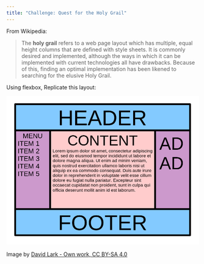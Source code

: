 ```yaml
---
title: "Challenge: Quest for the Holy Grail"
---
```


From Wikipedia:

> The **holy grail** refers to a web page layout which has multiple, equal height columns that are defined with style sheets. It is commonly desired and implemented, although the ways in which it can be implemented with current technologies all have drawbacks. Because of this, finding an optimal implementation has been likened to searching for the elusive Holy Grail.

Using flexbox, Replicate this layout:

![](./assets/holy-grail.png)

Image by [David Lark - Own work, CC BY-SA 4.0](https://commons.wikimedia.org/w/index.php?curid=42413988)
